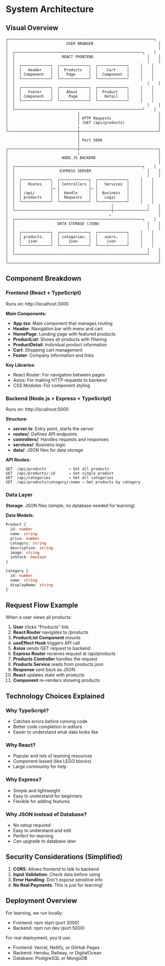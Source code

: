 # System Architecture

## Visual Overview

```
┌─────────────────────────────────────────────────────────────────┐
│                          USER BROWSER                             │
│                                                                   │
│  ┌─────────────────────────────────────────────────────────┐    │
│  │                     REACT FRONTEND                        │    │
│  │                                                           │    │
│  │  ┌─────────────┐  ┌─────────────┐  ┌─────────────┐     │    │
│  │  │   Header    │  │  Products   │  │    Cart     │     │    │
│  │  │ Component   │  │   Page      │  │  Component  │     │    │
│  │  └─────────────┘  └─────────────┘  └─────────────┘     │    │
│  │                                                           │    │
│  │  ┌─────────────┐  ┌─────────────┐  ┌─────────────┐     │    │
│  │  │   Footer    │  │   About     │  │  Product    │     │    │
│  │  │ Component   │  │    Page     │  │   Detail    │     │    │
│  │  └─────────────┘  └─────────────┘  └─────────────┘     │    │
│  │                                                           │    │
│  └─────────────────────────────────────────────────────────┘    │
│                               │                                   │
│                               │ HTTP Requests                     │
│                               │ (GET /api/products)               │
│                               ↓                                   │
└───────────────────────────────┼───────────────────────────────────┘
                                │
                                │ Port 5000
                                │
┌───────────────────────────────┼───────────────────────────────────┐
│                               ↓                                   │
│                        NODE.JS BACKEND                            │
│                                                                   │
│  ┌─────────────────────────────────────────────────────────┐    │
│  │                    EXPRESS SERVER                         │    │
│  │                                                           │    │
│  │  ┌─────────────┐  ┌─────────────┐  ┌─────────────┐     │    │
│  │  │   Routes    │  │ Controllers │  │   Services  │     │    │
│  │  │             │→ │             │→ │             │     │    │
│  │  │ /api/       │  │  Handle     │  │  Business   │     │    │
│  │  │ products    │  │  Requests   │  │   Logic     │     │    │
│  │  └─────────────┘  └─────────────┘  └─────────────┘     │    │
│  │                                           │               │    │
│  └───────────────────────────────────────────┼───────────────┘    │
│                                             ↓                     │
│  ┌─────────────────────────────────────────────────────────┐    │
│  │                   DATA STORAGE (JSON)                     │    │
│  │                                                           │    │
│  │  ┌─────────────┐  ┌─────────────┐  ┌─────────────┐     │    │
│  │  │ products.   │  │ categories. │  │   users.    │     │    │
│  │  │   json      │  │    json     │  │    json     │     │    │
│  │  └─────────────┘  └─────────────┘  └─────────────┘     │    │
│  │                                                           │    │
│  └───────────────────────────────────────────────────────────┘    │
│                                                                   │
└───────────────────────────────────────────────────────────────────┘
```

## Component Breakdown

### Frontend (React + TypeScript)
Runs on: http://localhost:3000

**Main Components:**
- **App.tsx**: Main component that manages routing
- **Header**: Navigation bar with menu and cart
- **HomePage**: Landing page with featured products
- **ProductList**: Shows all products with filtering
- **ProductDetail**: Individual product information
- **Cart**: Shopping cart management
- **Footer**: Company information and links

**Key Libraries:**
- React Router: For navigation between pages
- Axios: For making HTTP requests to backend
- CSS Modules: For component styling

### Backend (Node.js + Express + TypeScript)
Runs on: http://localhost:5000

**Structure:**
- **server.ts**: Entry point, starts the server
- **routes/**: Defines API endpoints
- **controllers/**: Handles requests and responses
- **services/**: Business logic
- **data/**: JSON files for data storage

**API Routes:**
```
GET  /api/products          → Get all products
GET  /api/products/:id      → Get single product
GET  /api/categories        → Get all categories
GET  /api/products/category/:name → Get products by category
```

### Data Layer
**Storage**: JSON files (simple, no database needed for learning)

**Data Models:**
```typescript
Product {
  id: number
  name: string
  price: number
  category: string
  description: string
  image: string
  inStock: boolean
}

Category {
  id: number
  name: string
  displayName: string
}
```

## Request Flow Example

When a user views all products:

1. **User** clicks "Products" link
2. **React Router** navigates to /products
3. **ProductList Component** mounts
4. **useEffect Hook** triggers API call
5. **Axios** sends GET request to backend
6. **Express Router** receives request at /api/products
7. **Products Controller** handles the request
8. **Products Service** reads from products.json
9. **Response** sent back as JSON
10. **React** updates state with products
11. **Component** re-renders showing products

## Technology Choices Explained

### Why TypeScript?
- Catches errors before running code
- Better code completion in editors
- Easier to understand what data looks like

### Why React?
- Popular and lots of learning resources
- Component-based (like LEGO blocks)
- Large community for help

### Why Express?
- Simple and lightweight
- Easy to understand for beginners
- Flexible for adding features

### Why JSON instead of Database?
- No setup required
- Easy to understand and edit
- Perfect for learning
- Can upgrade to database later

## Security Considerations (Simplified)

1. **CORS**: Allows frontend to talk to backend
2. **Input Validation**: Check data before using
3. **Error Handling**: Don't expose sensitive info
4. **No Real Payments**: This is just for learning!

## Deployment Overview

For learning, we run locally:
- Frontend: npm start (port 3000)
- Backend: npm run dev (port 5000)

For real deployment, you'd use:
- Frontend: Vercel, Netlify, or GitHub Pages
- Backend: Heroku, Railway, or DigitalOcean
- Database: PostgreSQL or MongoDB 